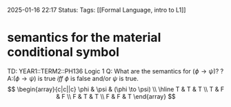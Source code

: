 2025-01-16 22:17
Status: 
Tags: [[Formal Language, intro to L1]]
# semantics for the material conditional symbol

TD: YEAR1::TERM2::PH136 Logic 1
Q: What are the semantics for $(\phi \to \psi)$?
?
A:$(\phi \to \psi)$ is true _iff_ $\phi$ is false and/or $\psi$ is true.
$$
\begin{array}{c|c||c}
\phi & \psi & (\phi \to \psi) \\
\hline
T & T & T \\
T & F & F \\
F & T & T \\
F & F & T
\end{array}
$$ 
<!--ID: 1737066171279-->

